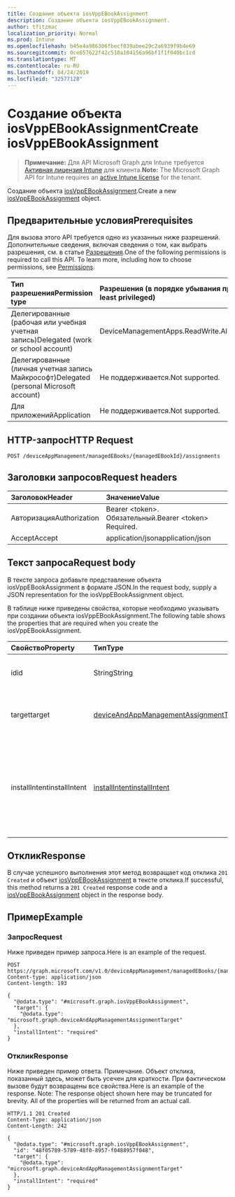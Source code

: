 ```yaml
---
title: Создание объекта iosVppEBookAssignment
description: Создание объекта iosVppEBookAssignment.
author: tfitzmac
localization_priority: Normal
ms.prod: Intune
ms.openlocfilehash: b45e4a986306fbecf039abee29c2a6939f9b4e69
ms.sourcegitcommit: 0ce657622f42c510a104156a96bf1f1f040bc1cd
ms.translationtype: MT
ms.contentlocale: ru-RU
ms.lasthandoff: 04/24/2019
ms.locfileid: "32577128"
---
```

# <a name="create-iosvppebookassignment"></a><span data-ttu-id="8de12-103">Создание объекта iosVppEBookAssignment</span><span class="sxs-lookup"><span data-stu-id="8de12-103">Create iosVppEBookAssignment</span></span>

> <span data-ttu-id="8de12-104">**Примечание:** Для API Microsoft Graph для Intune требуется [Активная лицензия Intune](https://go.microsoft.com/fwlink/?linkid=839381) для клиента.</span><span class="sxs-lookup"><span data-stu-id="8de12-104">**Note:** The Microsoft Graph API for Intune requires an [active Intune license](https://go.microsoft.com/fwlink/?linkid=839381) for the tenant.</span></span>

<span data-ttu-id="8de12-105">Создание объекта [iosVppEBookAssignment](../resources/intune-books-iosvppebookassignment.md).</span><span class="sxs-lookup"><span data-stu-id="8de12-105">Create a new [iosVppEBookAssignment](../resources/intune-books-iosvppebookassignment.md) object.</span></span>

## <a name="prerequisites"></a><span data-ttu-id="8de12-106">Предварительные условия</span><span class="sxs-lookup"><span data-stu-id="8de12-106">Prerequisites</span></span>
<span data-ttu-id="8de12-p101">Для вызова этого API требуется одно из указанных ниже разрешений. Дополнительные сведения, включая сведения о том, как выбрать разрешения, см. в статье [Разрешения](/graph/permissions-reference).</span><span class="sxs-lookup"><span data-stu-id="8de12-p101">One of the following permissions is required to call this API. To learn more, including how to choose permissions, see [Permissions](/graph/permissions-reference).</span></span>

|<span data-ttu-id="8de12-109">Тип разрешения</span><span class="sxs-lookup"><span data-stu-id="8de12-109">Permission type</span></span>|<span data-ttu-id="8de12-110">Разрешения (в порядке убывания привилегий)</span><span class="sxs-lookup"><span data-stu-id="8de12-110">Permissions (from most to least privileged)</span></span>|
|:---|:---|
|<span data-ttu-id="8de12-111">Делегированные (рабочая или учебная учетная запись)</span><span class="sxs-lookup"><span data-stu-id="8de12-111">Delegated (work or school account)</span></span>|<span data-ttu-id="8de12-112">DeviceManagementApps.ReadWrite.All</span><span class="sxs-lookup"><span data-stu-id="8de12-112">DeviceManagementApps.ReadWrite.All</span></span>|
|<span data-ttu-id="8de12-113">Делегированные (личная учетная запись Майкрософт)</span><span class="sxs-lookup"><span data-stu-id="8de12-113">Delegated (personal Microsoft account)</span></span>|<span data-ttu-id="8de12-114">Не поддерживается.</span><span class="sxs-lookup"><span data-stu-id="8de12-114">Not supported.</span></span>|
|<span data-ttu-id="8de12-115">Для приложений</span><span class="sxs-lookup"><span data-stu-id="8de12-115">Application</span></span>|<span data-ttu-id="8de12-116">Не поддерживается.</span><span class="sxs-lookup"><span data-stu-id="8de12-116">Not supported.</span></span>|

## <a name="http-request"></a><span data-ttu-id="8de12-117">HTTP-запрос</span><span class="sxs-lookup"><span data-stu-id="8de12-117">HTTP Request</span></span>
<!-- {
  "blockType": "ignored"
}
-->
``` http
POST /deviceAppManagement/managedEBooks/{managedEBookId}/assignments
```

## <a name="request-headers"></a><span data-ttu-id="8de12-118">Заголовки запросов</span><span class="sxs-lookup"><span data-stu-id="8de12-118">Request headers</span></span>
|<span data-ttu-id="8de12-119">Заголовок</span><span class="sxs-lookup"><span data-stu-id="8de12-119">Header</span></span>|<span data-ttu-id="8de12-120">Значение</span><span class="sxs-lookup"><span data-stu-id="8de12-120">Value</span></span>|
|:---|:---|
|<span data-ttu-id="8de12-121">Авторизация</span><span class="sxs-lookup"><span data-stu-id="8de12-121">Authorization</span></span>|<span data-ttu-id="8de12-122">Bearer &lt;token&gt;. Обязательный.</span><span class="sxs-lookup"><span data-stu-id="8de12-122">Bearer &lt;token&gt; Required.</span></span>|
|<span data-ttu-id="8de12-123">Accept</span><span class="sxs-lookup"><span data-stu-id="8de12-123">Accept</span></span>|<span data-ttu-id="8de12-124">application/json</span><span class="sxs-lookup"><span data-stu-id="8de12-124">application/json</span></span>|

## <a name="request-body"></a><span data-ttu-id="8de12-125">Текст запроса</span><span class="sxs-lookup"><span data-stu-id="8de12-125">Request body</span></span>
<span data-ttu-id="8de12-126">В тексте запроса добавьте представление объекта iosVppEBookAssignment в формате JSON.</span><span class="sxs-lookup"><span data-stu-id="8de12-126">In the request body, supply a JSON representation for the iosVppEBookAssignment object.</span></span>

<span data-ttu-id="8de12-127">В таблице ниже приведены свойства, которые необходимо указывать при создании объекта iosVppEBookAssignment.</span><span class="sxs-lookup"><span data-stu-id="8de12-127">The following table shows the properties that are required when you create the iosVppEBookAssignment.</span></span>

|<span data-ttu-id="8de12-128">Свойство</span><span class="sxs-lookup"><span data-stu-id="8de12-128">Property</span></span>|<span data-ttu-id="8de12-129">Тип</span><span class="sxs-lookup"><span data-stu-id="8de12-129">Type</span></span>|<span data-ttu-id="8de12-130">Описание</span><span class="sxs-lookup"><span data-stu-id="8de12-130">Description</span></span>|
|:---|:---|:---|
|<span data-ttu-id="8de12-131">id</span><span class="sxs-lookup"><span data-stu-id="8de12-131">id</span></span>|<span data-ttu-id="8de12-132">String</span><span class="sxs-lookup"><span data-stu-id="8de12-132">String</span></span>|<span data-ttu-id="8de12-133">Ключ объекта.</span><span class="sxs-lookup"><span data-stu-id="8de12-133">Key of the entity.</span></span> <span data-ttu-id="8de12-134">Наследуется от объекта [managedEBookAssignment](../resources/intune-books-managedebookassignment.md).</span><span class="sxs-lookup"><span data-stu-id="8de12-134">Inherited from [managedEBookAssignment](../resources/intune-books-managedebookassignment.md)</span></span>|
|<span data-ttu-id="8de12-135">target</span><span class="sxs-lookup"><span data-stu-id="8de12-135">target</span></span>|[<span data-ttu-id="8de12-136">deviceAndAppManagementAssignmentTarget</span><span class="sxs-lookup"><span data-stu-id="8de12-136">deviceAndAppManagementAssignmentTarget</span></span>](../resources/intune-shared-deviceandappmanagementassignmenttarget.md)|<span data-ttu-id="8de12-137">Цель назначения электронной книги.</span><span class="sxs-lookup"><span data-stu-id="8de12-137">The assignment target for eBook.</span></span> <span data-ttu-id="8de12-138">Наследуется от объекта [managedEBookAssignment](../resources/intune-books-managedebookassignment.md).</span><span class="sxs-lookup"><span data-stu-id="8de12-138">Inherited from [managedEBookAssignment](../resources/intune-books-managedebookassignment.md)</span></span>|
|<span data-ttu-id="8de12-139">installIntent</span><span class="sxs-lookup"><span data-stu-id="8de12-139">installIntent</span></span>|[<span data-ttu-id="8de12-140">installIntent</span><span class="sxs-lookup"><span data-stu-id="8de12-140">installIntent</span></span>](../resources/intune-shared-installintent.md)|<span data-ttu-id="8de12-141">Цель установки электронной книги.</span><span class="sxs-lookup"><span data-stu-id="8de12-141">The install intent for eBook.</span></span> <span data-ttu-id="8de12-142">НаСледуется от [managedEBookAssignment](../resources/intune-books-managedebookassignment.md).</span><span class="sxs-lookup"><span data-stu-id="8de12-142">Inherited from [managedEBookAssignment](../resources/intune-books-managedebookassignment.md).</span></span> <span data-ttu-id="8de12-143">Возможные значения: `available`, `required`, `uninstall`, `availableWithoutEnrollment`.</span><span class="sxs-lookup"><span data-stu-id="8de12-143">Possible values are: `available`, `required`, `uninstall`, `availableWithoutEnrollment`.</span></span>|



## <a name="response"></a><span data-ttu-id="8de12-144">Отклик</span><span class="sxs-lookup"><span data-stu-id="8de12-144">Response</span></span>
<span data-ttu-id="8de12-145">В случае успешного выполнения этот метод возвращает код отклика `201 Created` и объект [iosVppEBookAssignment](../resources/intune-books-iosvppebookassignment.md) в тексте отклика.</span><span class="sxs-lookup"><span data-stu-id="8de12-145">If successful, this method returns a `201 Created` response code and a [iosVppEBookAssignment](../resources/intune-books-iosvppebookassignment.md) object in the response body.</span></span>

## <a name="example"></a><span data-ttu-id="8de12-146">Пример</span><span class="sxs-lookup"><span data-stu-id="8de12-146">Example</span></span>

### <a name="request"></a><span data-ttu-id="8de12-147">Запрос</span><span class="sxs-lookup"><span data-stu-id="8de12-147">Request</span></span>
<span data-ttu-id="8de12-148">Ниже приведен пример запроса.</span><span class="sxs-lookup"><span data-stu-id="8de12-148">Here is an example of the request.</span></span>
``` http
POST https://graph.microsoft.com/v1.0/deviceAppManagement/managedEBooks/{managedEBookId}/assignments
Content-type: application/json
Content-length: 193

{
  "@odata.type": "#microsoft.graph.iosVppEBookAssignment",
  "target": {
    "@odata.type": "microsoft.graph.deviceAndAppManagementAssignmentTarget"
  },
  "installIntent": "required"
}
```

### <a name="response"></a><span data-ttu-id="8de12-149">Отклик</span><span class="sxs-lookup"><span data-stu-id="8de12-149">Response</span></span>
<span data-ttu-id="8de12-p105">Ниже приведен пример ответа. Примечание. Объект отклика, показанный здесь, может быть усечен для краткости. При фактическом вызове будут возвращены все свойства.</span><span class="sxs-lookup"><span data-stu-id="8de12-p105">Here is an example of the response. Note: The response object shown here may be truncated for brevity. All of the properties will be returned from an actual call.</span></span>
``` http
HTTP/1.1 201 Created
Content-Type: application/json
Content-Length: 242

{
  "@odata.type": "#microsoft.graph.iosVppEBookAssignment",
  "id": "48f05789-5789-48f0-8957-f0488957f048",
  "target": {
    "@odata.type": "microsoft.graph.deviceAndAppManagementAssignmentTarget"
  },
  "installIntent": "required"
}
```



